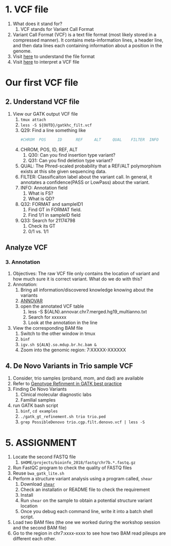 # 1. VCF file
1. What does it stand for?
    1. VCF stands for Variant Call Format
1. Variant Call Format (VCF) is a text file format (most likely stored in a compressed manner). It contains meta-information lines, a header line, and then data lines each containing information about a position in the genome.
1. Visit [here](http://www.internationalgenome.org/wiki/Analysis/Variant%20Call%20Format/vcf-variant-call-format-version-40/) to understand the file format
1. Visit [here](https://gatkforums.broadinstitute.org/gatk/discussion/1268/what-is-a-vcf-and-how-should-i-interpret-it) to interpret a VCF file

# Our first VCF file
## 2. Understand VCF file
1. View our GATK output VCF file
    1. `tmux attach`
    1. `less -S ${OUTD}/gatkhc_filt.vcf`
    1. Q29: Find a line something like 
        ```bash
        #CHROM  POS     ID      REF     ALT     QUAL    FILTER  INFO    FORMAT  Sample..."
        ```
    1. CHROM, POS, ID, REF, ALT
        1. Q30: Can you find insertion type variant?
        1. Q31: Can you find deletion type variant?
    1. QUAL: The Phred-scaled probability that a REF/ALT polymorphism exists at this site given sequencing data.
    1. FILTER: Classificaiton label about the variant call. In general, it annotates a confidence(PASS or LowPass) about the variant.
    1. INFO: Annotation field
        1. What is FS?
        1. What is QD?
    1. Q32: FORMAT and sampleID1
        1. Find GT in FORMAT field.
        1. Find 1/1 in sampleID field
    1. Q33: Search for 21174798
        1. Check its GT
        1. 0/1 vs. 1/1
## Analyze VCF
### 3. Annotation
1. Objectives: The raw VCF file only contains the location of variant and how much sure it is correct variant. What do we do with this?   
1. Annotation:
    1. Bring all information/discovered knowledge knowing about the variants
    1. [ANNOVAR](http://annovar.openbioinformatics.org/en/latest/)
    1. open the annotated VCF table
        1. less -S ${ALN}.annovar.chr7.merged.hg19_multianno.txt
        1. Search for xxxxxx
        1. Look at the annotation in the line
1. View the corresponding BAM file
    1. Switch to the other window in tmux
    1. `binf`
    1. `igv.sh ${ALN}.so.mdup.br.hc.bam &`
    1. Zoom into the genomic region: 7:XXXXX-XXXXXX

## 4. De Novo Variants in Trio sample VCF
1. Consider, trio samples (proband, mom, and dad) are available
1. Refer to [Genotype Refinment in GATK best practice](https://software.broadinstitute.org/gatk/documentation/article.php?id=4727)
1. Finding De Novo Variants
    1. Clinical molecular diagnostic labs
    1. Familial samples
1. run GATK bash script
    1. `binf`, `cd examples`
    1. `./gatk_gt_refinement.sh trio trio.ped`
    1. `grep PossibleDenovo trio.cgp.filt.denovo.vcf | less -S`

# 5. ASSIGNMENT
1. Locate the second FASTQ file
    1. `$HOME/projects/bioinfo_2018/fastq/chr7b.*.fastq.gz`
1. Run FastQC program to check the quality of FASTQ files
1. Reuse `bwa_gatk_lite.sh`
1. Perform a structure variant analysis using a program called, `shear`
    1. Download [`shear`]((http://vk.cs.umn.edu/SHEAR/download.php?v=1.1.2))
    1. Check an installatin or README file to check the requirement
    1. Install
    1. Run `shear` on the sample to obtain a potential structure variant location
    1. Once you debug each command line, write it into a batch shell script.
1. Load two BAM files (the one we worked during the workshop session and the second BAM file)
1. Go to the region in chr7:xxxx-xxxx to see how two BAM read pileups are different each other. 
